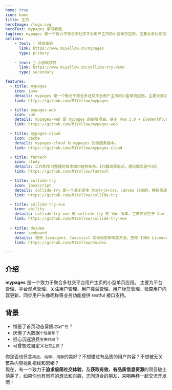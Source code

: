 ```yaml
---
home: true
icon: home
title: 主页
heroImage: /logo.svg
heroText: mypages 学习教程
tagline: mypages 是一个致力于聚合多社交平台用户主页的小型单页应用。主要业务功能包括，平台管理、平台观点管理、关注用户管理、用户类型管理、用户标签管理、检查用户内容更新、同步用户头像昵称等。
actions:
    - text: 💡 预览体验
      link: https://www.m1yellow.cn/mypages
      type: primary
    
    - text: 📱 小游戏项目
      link: https://www.m1yellow.cn/collide-try-demo
      type: secondary

features:
  - title: mypages
    icon: java
    details: mypages 是一个致力于聚合多社交平台用户主页的小型单页应用。主要业务功能包括，平台管理、平台观点管理、关注用户管理、用户类型管理、用户标签管理、检查用户内容更新、同步用户头像昵称等。
    link: https://github.com/M1Yellow/mypages

  - title: mypages-web
    icon: vue
    details: mypages-web 是 mypages 的前端项目。基于 Vue 3.0 + ElementPlus 实现。致力于聚合多社交平台用户主页的小型单页应用。主要业务功能包括，平台管理、平台观点管理、关注用户管理、用户类型管理、用户标签管理、检查用户内容更新、同步用户头像昵称等。
    link: https://github.com/M1Yellow/mypages-web

  - title: mypages-cloud
    icon: cache
    details: mypages-cloud 为 mypages 的微服务版本。
    link: https://github.com/M1Yellow/mypages-cloud

  - title: funtech
    icon: study
    details: 工作和学习整理的技术知识结构体系。【兴趣成果驱动，理论概念驱不动】
    link: https://github.com/M1Yellow/funtech

  - title: collide-try
    icon: javascript
    details: collide-try 是一个基于原生 html+js+css、canvas 开发的，模拟带速度和质量球体碰撞的单页小应用。
    link: https://github.com/M1Yellow/collide-try

  - title: collide-try-vue
    icon: ability
    details: collide-try-vue 是 collide-try 的 Vue 版本，主要区别在于 Vue 版本可以降级适配 ES5，兼容低版本浏览器。
    link: https://github.com/M1Yellow/collide-try-vue
  
  - title: doidea
    icon: keyboard
    details: 使用 Javaagent、Javassist 实现动态修改类方法，去除 IDEA Licenses 弹窗，不退出程序，继续愉快 Coding~⌨~
    link: https://github.com/M1Yellow/doidea

---
```


## 介绍
**mypages** 是一个致力于聚合多社交平台用户主页的小型单页应用。
主要为平台管理、平台观点管理、关注用户管理、用户类型管理、用户标签管理、检查用户内容更新、同步用户头像昵称等业务功能提供 restful 接口支持。


## 背景
- 憎恶了首页动态穿插`垃圾广告`？
- 厌倦了大数据`个性推荐`？
- 担心沉迷浪费`宝贵时间`？
- 可曾想过自定义`社交主页`？
  <br>

你是否也怀念`简洁`、`纯粹`、`清静`的美好？不想错过有品质的用户内容？不想被无关繁杂内容扰乱视线和思绪？<br>
现在，有一个致力于**追求极简社交体验**，及**获取有效、有品质信息资源**的项目破土萌芽了，如果你也有同样的想法和兴趣，志同道合的朋友，来~~喝两杯~~一起交流开发啊！
